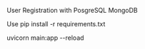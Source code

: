 User Registration with PosgreSQL MongoDB

Use pip install -r requirements.txt

uvicorn main:app --reload
